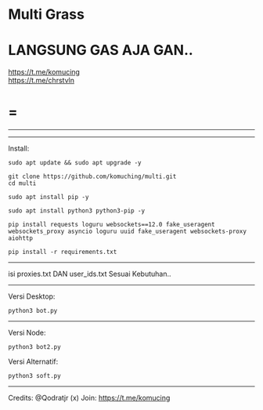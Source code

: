 **Multi Grass**
=  
LANGSUNG GAS AJA GAN..  
=
  
https://t.me/komucing  
https://t.me/chrstvln  
  
  
=
=

---------------------------------------------------------------------------------------
---------------------------------------------------------------------------------------
Install:
```
sudo apt update && sudo apt upgrade -y
```
```
git clone https://github.com/komuching/multi.git
cd multi
```

```
sudo apt install pip -y
```
```
sudo apt install python3 python3-pip -y
```  
```
pip install requests loguru websockets==12.0 fake_useragent websockets_proxy asyncio loguru uuid fake_useragent websockets-proxy aiohttp

```

  
```
pip install -r requirements.txt
```
------------------   

isi proxies.txt DAN user_ids.txt Sesuai Kebutuhan..   

---------------------
Versi Desktop:
```
python3 bot.py
```
-------------------------
Versi Node:
```
python3 bot2.py
```
Versi Alternatif: 
```
python3 soft.py
```
-------------------------------------------------------------------------------------
Credits: @Qodratjr (x)
Join: https://t.me/komucing
